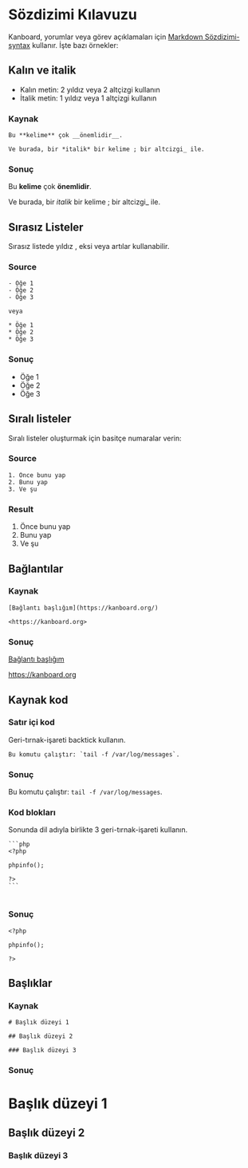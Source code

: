 Sözdizimi Kılavuzu
============

Kanboard, yorumlar veya görev açıklamaları için [Markdown Sözdizimi-syntax](http://en.wikipedia.org/wiki/Markdown) kullanır.
İşte bazı örnekler:

Kalın ve italik
----------------

- Kalın metin: 2 yıldız veya 2 altçizgi kullanın
- İtalik metin: 1 yıldız veya 1 altçizgi kullanın

### Kaynak
```
Bu **kelime** çok __önemlidir__.

Ve burada, bir *italik* bir kelime ; bir altcizgi_ ile.
```

### Sonuç

Bu **kelime** çok __önemlidir__.

Ve burada, bir *italik* bir kelime ; bir altcizgi_ ile.

Sırasız Listeler
---------------

Sırasız listede yıldız , eksi veya artılar kullanabilir.

### Source

```
- Öğe 1
- Öğe 2
- Öğe 3

veya

* Öğe 1
* Öğe 2
* Öğe 3
```

### Sonuç

- Öğe 1
- Öğe 2
- Öğe 3

Sıralı listeler
-------------

Sıralı listeler oluşturmak için basitçe numaralar verin:

### Source

```
1. Önce bunu yap
2. Bunu yap
3. Ve şu
```

### Result

1. Önce bunu yap
2. Bunu yap
3. Ve şu

Bağlantılar
-----

### Kaynak

```
[Bağlantı başlığım](https://kanboard.org/)

<https://kanboard.org>

```

### Sonuç

[Bağlantı başlığım](https://kanboard.org/)

<https://kanboard.org>

Kaynak kod
-----------

### Satır içi kod

Geri-tırnak-işareti backtick kullanın.

```
Bu komutu çalıştır: `tail -f /var/log/messages`.
```

### Sonuç

Bu komutu çalıştır: `tail -f /var/log/messages`.

### Kod blokları

Sonunda dil adıyla birlikte 3 geri-tırnak-işareti kullanın.

<pre>
<code class="language-markdown">```php
&lt;?php

phpinfo();

?&gt;
```
</code>
</pre>

### Sonuç

```
<?php

phpinfo();

?>
```

Başlıklar
------

### Kaynak

```
# Başlık düzeyi 1

## Başlık düzeyi 2

### Başlık düzeyi 3
```

### Sonuç

# Başlık düzeyi 1

## Başlık düzeyi 2

### Başlık düzeyi 3
